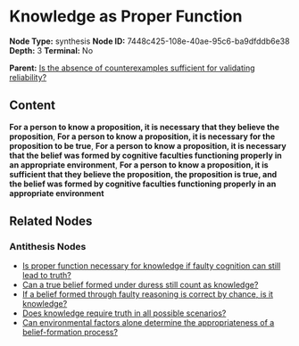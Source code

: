 # Knowledge as Proper Function

**Node Type:** synthesis
**Node ID:** 7448c425-108e-40ae-95c6-ba9dfddb6e38
**Depth:** 3
**Terminal:** No

**Parent:** [Is the absence of counterexamples sufficient for validating reliability?](is-the-absence-of-counterexamples-sufficient-for-validating-reliability-antithesis-191b717e-1609-421e-bb5e-19d3c95b7050.md)

## Content

**For a person to know a proposition, it is necessary that they believe the proposition**, **For a person to know a proposition, it is necessary for the proposition to be true**, **For a person to know a proposition, it is necessary that the belief was formed by cognitive faculties functioning properly in an appropriate environment**, **For a person to know a proposition, it is sufficient that they believe the proposition, the proposition is true, and the belief was formed by cognitive faculties functioning properly in an appropriate environment**

## Related Nodes

### Antithesis Nodes

- [Is proper function necessary for knowledge if faulty cognition can still lead to truth?](is-proper-function-necessary-for-knowledge-if-faulty-cognition-can-still-lead-to-truth-antithesis-9297e210-0089-4ad0-bedc-49b4559d9f56.md)
- [Can a true belief formed under duress still count as knowledge?](can-a-true-belief-formed-under-duress-still-count-as-knowledge-antithesis-5122d191-52d2-4b1d-9645-ab91ea70a8e2.md)
- [If a belief formed through faulty reasoning is correct by chance, is it knowledge?](if-a-belief-formed-through-faulty-reasoning-is-correct-by-chance-is-it-knowledge-antithesis-8aa7695d-4a28-443e-85c9-903a0f201784.md)
- [Does knowledge require truth in all possible scenarios?](does-knowledge-require-truth-in-all-possible-scenarios-antithesis-83121c4c-c990-4d58-b6a1-7f10db3a17be.md)
- [Can environmental factors alone determine the appropriateness of a belief-formation process?](can-environmental-factors-alone-determine-the-appropriateness-of-a-belief-formation-process-antithesis-81c95613-4575-4002-b23d-42404d939e2b.md)
